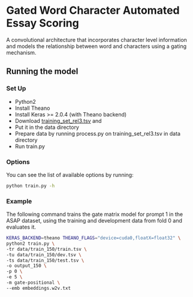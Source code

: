 # Gated Word Character Automated Essay Scoring
A convolutional architecture that incorporates character level information and
models the relationship between word and characters using a gating mechanism.

## Running the model
### Set Up
- Python2
- Install Theano
- Install Keras >= 2.0.4 (with Theano backend)
- Download [training_set_rel3.tsv](https://www.kaggle.com/c/asap-aes/data) and
- Put it in the data directory
- Prepare data by running process.py on training_set_rel3.tsv in data directory
- Run train.py

### Options
You can see the list of available options by running:
```bash
python train.py -h
```
### Example
The following command trains the gate matrix model for prompt 1 in the ASAP
dataset, using the training and development data from fold 0 and evaluates it.

```bash
KERAS_BACKEND=theano THEANO_FLAGS="device=cuda0,floatX=float32" \
python2 train.py \
-tr data/train_150/train.tsv \
-tu data/train_150/dev.tsv \
-ts data/train_150/test.tsv \
-o output_150 \
-p 0 \
-e 5 \
-m gate-positional \
--emb embeddings.w2v.txt
```

